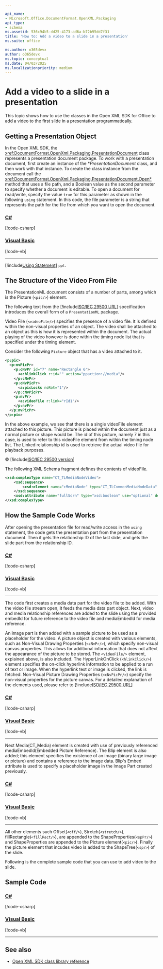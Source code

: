 ```yaml
---

api_name:
- Microsoft.Office.DocumentFormat.OpenXML.Packaging
api_type:
- schema
ms.assetid: 536c94b5-dd25-4173-ad6a-b72b95dd7f31
title: 'How to: Add a video to a slide in a presentation'
ms.suite: office

ms.author: o365devx
author: o365devx
ms.topic: conceptual
ms.date: 04/03/2025
ms.localizationpriority: medium
---
```


# Add a video to a slide in a presentation

This topic shows how to use the classes in the Open XML SDK for
Office to add a video to the first slide in a presentation
programmatically.

## Getting a Presentation Object 

In the Open XML SDK, the <xref:DocumentFormat.OpenXml.Packaging.PresentationDocument> class represents a
presentation document package. To work with a presentation document,
first create an instance of the **PresentationDocument* class, and then work with
that instance. To create the class instance from the document call the
<xref:DocumentFormat.OpenXml.Packaging.PresentationDocument.Open*> method that uses a file path, and a
Boolean value as the second parameter to specify whether a document is
editable. To open a document for read/write, specify the value `true` for this parameter as shown in the following
`using` statement. In this code, the file
parameter is a string that represents the path for the file from which
you want to open the document.

### [C#](#tab/cs-1)
[!code-csharp[](../../samples/presentation/add_video/cs/Program.cs#snippet1)]

### [Visual Basic](#tab/vb-1)
[!code-vb[](../../samples/presentation/add_video/vb/Program.vb#snippet1)]
***


[!include[Using Statement](../includes/presentation/using-statement.md)] `ppt`.


## The Structure of the Video From File

The PresentationML document consists of a number of parts, among which is the Picture (`<pic/>`) element.

The following text from the [!include[ISO/IEC 29500 URL](../includes/iso-iec-29500-link.md)] specification introduces the overall form of a `PresentationML` package.

Video File (`<videoFile/>`) specifies the presence of a video file. It is defined within the non-visual properties of an object. The video shall be attached to an object as this is how it is represented within the document. The actual playing of the video however is done within the timing node list that is specified under the timing element.

Consider the following `Picture` object that has a video attached to it.

```xml
<p:pic>  
  <p:nvPicPr>  
    <p:cNvPr id="7" name="Rectangle 6">  
      <a:hlinkClick r:id="" action="ppaction://media"/>  
    </p:cNvPr>  
    <p:cNvPicPr>  
      <a:picLocks noRot="1"/>  
    </p:cNvPicPr>  
    <p:nvPr>  
      <a:videoFile r:link="rId1"/>  
    </p:nvPr>  
  </p:nvPicPr>  
</p:pic>
```

In the above example, we see that there is a single videoFile element attached to this picture. This picture is placed within the document just as a normal picture or shape would be. The id of this picture, namely 7 in this case, is used to refer to this videoFile element from within the timing node list. The Linked relationship id is used to retrieve the actual video file for playback purposes. 

&copy; [!include[ISO/IEC 29500 version](../includes/iso-iec-29500-version.md)]

The following XML Schema fragment defines the contents of videoFile.

```xml
<xsd:complexType name="CT_TLMediaNodeVideo">
	<xsd:sequence>
		<xsd:element name="cMediaNode" type="CT_TLCommonMediaNodeData" minOccurs="1" maxOccurs="1"/>
	</xsd:sequence>
	<xsd:attribute name="fullScrn" type="xsd:boolean" use="optional" default="false"/>
</xsd:complexType>
```

## How the Sample Code Works

After opening the presentation file for read/write access in the `using` statement, the code gets the presentation
part from the presentation document. Then it gets the relationship ID of
the last slide, and gets the slide part from the relationship ID.


### [C#](#tab/cs-2)
[!code-csharp[](../../samples/presentation/add_video/cs/Program.cs#snippet2)]

### [Visual Basic](#tab/vb-2)
[!code-vb[](../../samples/presentation/add_video/vb/Program.vb#snippet2)]
***

The code first creates a media data part for the video file to be added. With the video file stream open, it feeds the media data part object. Next, video and media relationship references are added to the slide using the provided embedId for future reference to the video file and mediaEmbedId for media reference.

An image part is then added with a sample picture to be used as a placeholder for the video. A picture object is created with various elements, such as Non-Visual Drawing Properties (`<cNvPr/>`), which specify non-visual canvas properties. This allows for additional information that does not affect the appearance of the picture to be stored. The `<videoFile/>` element, explained above, is also included. The HyperLinkOnClick (`<hlinkClick/>`) element specifies the on-click hyperlink information to be applied to a run of text or image. When the hyperlink text or image is clicked, the link is fetched. Non-Visual Picture Drawing Properties (`<cNvPicPr/>`) specify the non-visual properties for the picture canvas. For a detailed explanation of the elements used, please refer to [!include[ISO/IEC 29500 URL](../includes/iso-iec-29500-link.md)]

### [C#](#tab/cs-3)
[!code-csharp[](../../samples/presentation/add_video/cs/Program.cs#snippet3)]

### [Visual Basic](#tab/vb-3)
[!code-vb[](../../samples/presentation/add_video/vb/Program.vb#snippet3)]
***

Next Media(CT_Media) element is created with use of previously referenced mediaEmbedId(Embedded Picture Reference). The Blip element is also added; this element specifies the existence of an image (binary large image or picture) and contains a reference to the image data. Blip's Embed attribute is used to specify a placeholder image in the Image Part created previously.

### [C#](#tab/cs-4)
[!code-csharp[](../../samples/presentation/add_video/cs/Program.cs#snippet4)]

### [Visual Basic](#tab/vb-4)
[!code-vb[](../../samples/presentation/add_video/vb/Program.vb#snippet4)]
***

All other elements such Offset(`<off/>`), Stretch(`<stretch/>`), fillRectangle(`<fillRect/>`), are appended to the ShapeProperties(`<spPr/>`) and ShapeProperties are appended to the Picture element(`<pic/>`). Finally the picture element that incudes video is added to the ShapeTree(`<sp/>`) of the slide.

Following is the complete sample code that you can use to add video to the slide.

## Sample Code

### [C#](#tab/cs)
[!code-csharp[](../../samples/presentation/add_video/cs/Program.cs#snippet0)]

### [Visual Basic](#tab/vb)
[!code-vb[](../../samples/presentation/add_video/vb/Program.vb#snippet0)]
***

## See also

- [Open XML SDK class library reference](/office/open-xml/open-xml-sdk)
